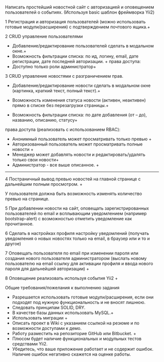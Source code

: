 Написать простейший новостной сайт с авторизацией и оповещением пользователей о событиях. (Используя basic шаблон фреймворка Yii2)

1 Регистрация и авторизация пользователей (можно использовать готовые
модули/расширения) с подтверждением почтового ящика.+

2 CRUD управление пользователями
- Добавление/редактирование пользователей сделать в модальном окне.+
- Возможность фильтрации списка: по ид, логину, email, дате регистрации, дате последней
авторизации. +
права доступа:
- Доступно только роли администратор+

3 CRUD управление новостями с разграничением прав.
- Добавление/редактирование новости сделать в модальном окне (картинка, краткий текст,
полный текст).+

- Возможность изменения статуса новости (активен, неактивен) прямо в списке без
перезагрузки страницы.+
- Возможность фильтрации списка: по дате добавления (от – до), названию, описанию,
статусу+

права доступа (реализовать с использованием RBAC):
- Анонимный пользователь может просматривать только превью +
- Авторизованный пользователь может просматривать полные новости +
- Менеджер может добавлять новости и редактировать/удалять только свои новости+
- Администратор - все выше описанное. +
--------------------------------------------------------
4 Постраничный вывод превью новостей на главной странице с дальнейшим полным
просмотром. +

У пользователя должна быть возможность изменять количество превью на
странице.

5 При добавлении новости на сайт, оповещать зарегистрированных пользователей по email 
и
всплывающим уведомлением (например bootstrap-alert) с возможностью отметить
уведомление как прочитанное.

6 Сделать в настройках профиля настройку уведомлений (получать уведомления о новых
новостях только на email, в браузер или и то и другое)

7 Оповещать пользователя по email при изменении пароля или создания нового
пользователя администратором (выслать новому пользователю на email ссылку для
активации профиля и ввода нового пароля для дальнейшей авторизации) +

8 Оповещение реализовать используя события Yii2 +

Общие требования/пожелания к выполнению задания

- Разрешается использовать готовые модули/расширения, если они подходят под нужную
функциональность и не вносят лишнюю.
- Следовать принципам SOLID, DRY.
- В качестве базы данных использовать MySQL.+
- Использовать миграции  +
- Описать проект в Wiki с указанием ссылкой на резюме и по
возможности доступами к демо.
- Работу разместить на репозиторие GitHub или Bitbucket. +
- Плюсом будет наличие функциональных и модульных тестов средствами Yii2.
- Убедитесь, что ваше приложение работает и не содержит ошибок. Наличие ошибок
негативно скажется на оценке работы.